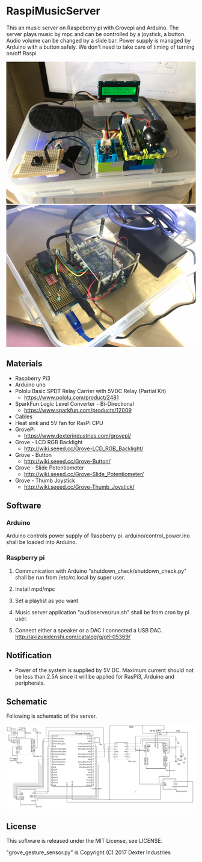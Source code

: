 # RaspiMusicServer

This an music server on Raspeberry pi with Grovepi and Arduino.
The server plays music by mpc and can be controlled by a joystick, a button. Audio volume can be changed by a slide bar.
Power supply is managed by Arduino with a button safely. We don't need to take care of timing of turning on/off Raspi.

![Schematic](https://github.com/kishima/RaspiMusicServer/blob/master/Picture_surface.jpg)
![Schematic](https://github.com/kishima/RaspiMusicServer/blob/master/Picture_in_Box.jpg)

## Materials

- Raspberry Pi3
- Arduino uno
- Pololu Basic SPDT Relay Carrier with 5VDC Relay (Partial Kit)
  - https://www.pololu.com/product/2481
- SparkFun Logic Level Converter - Bi-Directional
  - https://www.sparkfun.com/products/12009
- Cables
- Heat sink and 5V fan for RasPi CPU
- GrovePi
  - https://www.dexterindustries.com/grovepi/
- Grove - LCD RGB Backlight
  - http://wiki.seeed.cc/Grove-LCD_RGB_Backlight/
- Grove - Button
  - http://wiki.seeed.cc/Grove-Button/
- Grove - Slide Potentiometer
  - http://wiki.seeed.cc/Grove-Slide_Potentiometer/
- Grove - Thumb Joystick
  - http://wiki.seeed.cc/Grove-Thumb_Joystick/

## Software

### Arduino

Arduino controls power supply of Raspberry pi.
arduino/control_power.ino shall be loaded into Arduino.

### Raspberry pi

1. Communication with Arduino
"shutdown_check/shutdown_check.py" shall be run from /etc/rc.local by super user.

2. Install mpd/mpc

3. Set a playlist as you want

4. Music server application
"audioserver/run.sh" shall be from cron by pi user.

5. Connect either a speaker or a DAC
I connected a USB DAC.
http://akizukidenshi.com/catalog/g/gK-05369/

## Notification

- Power of the system is supplied by 5V DC. Maximum current should not be less than 2.5A since it will be applied for RasPi3, Arduino and peripherals.


## Schematic

Following is schematic of the server.

![Schematic](https://github.com/kishima/RaspiMusicServer/blob/master/schematic.PNG)

## License

This software is released under the MIT License, see LICENSE.

"grove_gesture_sensor.py" is
Copyright (C) 2017  Dexter Industries
